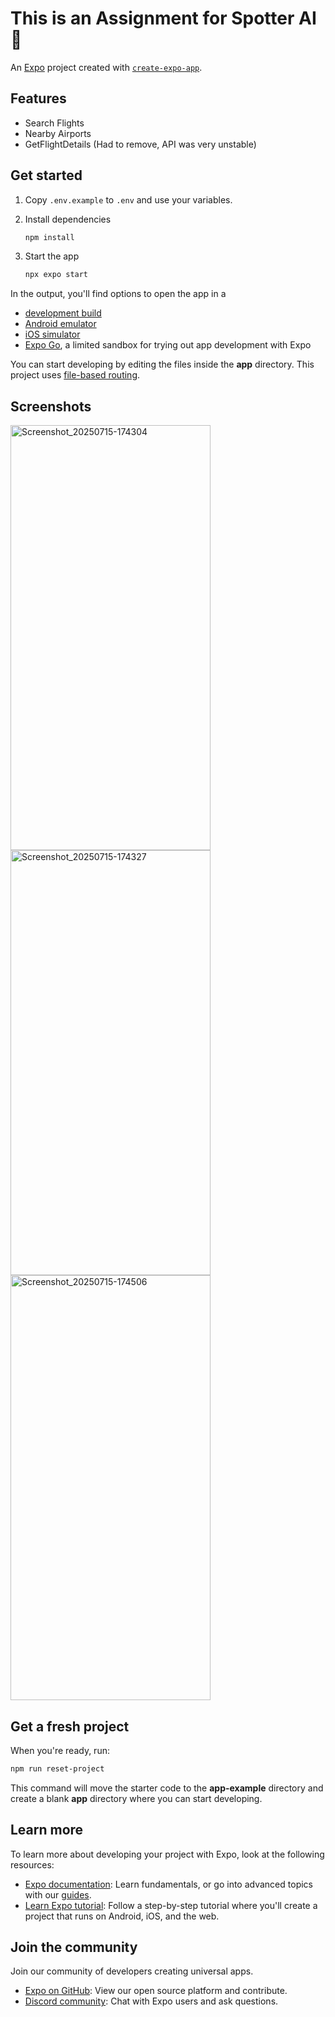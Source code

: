 # This is an Assignment for Spotter AI 👋

An [Expo](https://expo.dev) project created with [`create-expo-app`](https://www.npmjs.com/package/create-expo-app).

## Features

-   Search Flights
-   Nearby Airports
-   GetFlightDetails (Had to remove, API was very unstable)

## Get started

1. Copy `.env.example` to `.env` and use your variables.

2. Install dependencies

    ```bash
    npm install
    ```

3. Start the app

    ```bash
    npx expo start
    ```

In the output, you'll find options to open the app in a

-   [development build](https://docs.expo.dev/develop/development-builds/introduction/)
-   [Android emulator](https://docs.expo.dev/workflow/android-studio-emulator/)
-   [iOS simulator](https://docs.expo.dev/workflow/ios-simulator/)
-   [Expo Go](https://expo.dev/go), a limited sandbox for trying out app development with Expo

You can start developing by editing the files inside the **app** directory. This project uses [file-based routing](https://docs.expo.dev/router/introduction).

## Screenshots

<img width="320" height="680" alt="Screenshot_20250715-174304" src="https://github.com/user-attachments/assets/34b03b70-3060-4500-ae87-d4f257dc1d19" />
<img width="320" height="680" alt="Screenshot_20250715-174327" src="https://github.com/user-attachments/assets/4cc859e8-fdd8-45d1-9be5-0e9edd844821" />
<img width="320" height="680" alt="Screenshot_20250715-174506" src="https://github.com/user-attachments/assets/ff652fd6-09bf-4b76-b24d-ef8a57265462" />

## Get a fresh project

When you're ready, run:

```bash
npm run reset-project
```

This command will move the starter code to the **app-example** directory and create a blank **app** directory where you can start developing.

## Learn more

To learn more about developing your project with Expo, look at the following resources:

-   [Expo documentation](https://docs.expo.dev/): Learn fundamentals, or go into advanced topics with our [guides](https://docs.expo.dev/guides).
-   [Learn Expo tutorial](https://docs.expo.dev/tutorial/introduction/): Follow a step-by-step tutorial where you'll create a project that runs on Android, iOS, and the web.

## Join the community

Join our community of developers creating universal apps.

-   [Expo on GitHub](https://github.com/expo/expo): View our open source platform and contribute.
-   [Discord community](https://chat.expo.dev): Chat with Expo users and ask questions.
